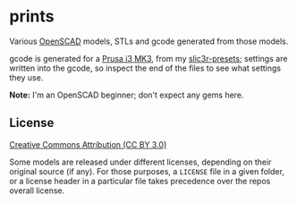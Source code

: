 # prints

Various [OpenSCAD][] models, STLs and gcode generated from those models.

gcode is generated for a [Prusa i3 MK3][i3], from my [slic3r-presets][];
settings are written into the gcode, so inspect the end of the files to see what
settings they use.

**Note:** I'm an OpenSCAD beginner; don't expect any gems here.

## License

[Creative Commons Attribution (CC BY 3.0)](https://creativecommons.org/licenses/by/3.0/)

Some models are released under different licenses, depending on their original
source (if any). For those purposes, a `LICENSE` file in a given folder, or a
license header in a particular file takes precedence over the repos overall
license.

[OpenSCAD]: https://www.openscad.org/
[i3]: https://www.prusa3d.com/original-prusa-i3-mk3/
[slic3r-presets]: https://github.com/fardog/slic3r-presets/

